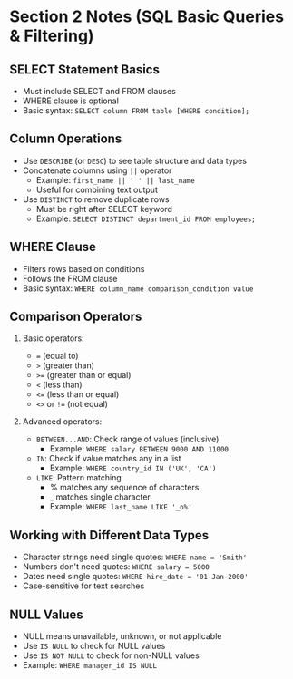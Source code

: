 # Section 2 Notes (SQL Basic Queries & Filtering)

## SELECT Statement Basics
- Must include SELECT and FROM clauses
- WHERE clause is optional
- Basic syntax: `SELECT column FROM table [WHERE condition];`

## Column Operations
- Use `DESCRIBE` (or `DESC`) to see table structure and data types
- Concatenate columns using `||` operator
  - Example: `first_name || ' ' || last_name`
  - Useful for combining text output
- Use `DISTINCT` to remove duplicate rows
  - Must be right after SELECT keyword
  - Example: `SELECT DISTINCT department_id FROM employees;`

## WHERE Clause
- Filters rows based on conditions
- Follows the FROM clause
- Basic syntax: `WHERE column_name comparison_condition value`

## Comparison Operators
1. Basic operators:
   - `=` (equal to)
   - `>` (greater than)
   - `>=` (greater than or equal)
   - `<` (less than)
   - `<=` (less than or equal)
   - `<>` or `!=` (not equal)

2. Advanced operators:
   - `BETWEEN...AND`: Check range of values (inclusive)
     - Example: `WHERE salary BETWEEN 9000 AND 11000`
   - `IN`: Check if value matches any in a list
     - Example: `WHERE country_id IN ('UK', 'CA')`
   - `LIKE`: Pattern matching
     - % matches any sequence of characters
     - _ matches single character
     - Example: `WHERE last_name LIKE '_o%'`

## Working with Different Data Types
- Character strings need single quotes: `WHERE name = 'Smith'`
- Numbers don't need quotes: `WHERE salary = 5000`
- Dates need single quotes: `WHERE hire_date = '01-Jan-2000'`
- Case-sensitive for text searches

## NULL Values
- NULL means unavailable, unknown, or not applicable
- Use `IS NULL` to check for NULL values
- Use `IS NOT NULL` to check for non-NULL values
- Example: `WHERE manager_id IS NULL`
